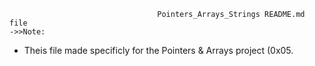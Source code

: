                                      Pointers_Arrays_Strings README.md file
    ->>Note:

- Theis file made specificly for the Pointers & Arrays project (0x05.
